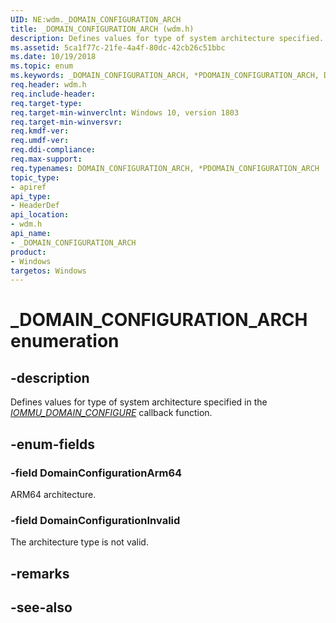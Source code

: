 ```yaml
---
UID: NE:wdm._DOMAIN_CONFIGURATION_ARCH
title: _DOMAIN_CONFIGURATION_ARCH (wdm.h)
description: Defines values for type of system architecture specified.
ms.assetid: 5ca1f77c-21fe-4a4f-80dc-42cb26c51bbc
ms.date: 10/19/2018
ms.topic: enum
ms.keywords: _DOMAIN_CONFIGURATION_ARCH, *PDOMAIN_CONFIGURATION_ARCH, DOMAIN_CONFIGURATION_ARCH, 
req.header: wdm.h
req.include-header:
req.target-type:
req.target-min-winverclnt: Windows 10, version 1803
req.target-min-winversvr:
req.kmdf-ver:
req.umdf-ver:
req.ddi-compliance:
req.max-support:
req.typenames: DOMAIN_CONFIGURATION_ARCH, *PDOMAIN_CONFIGURATION_ARCH
topic_type: 
- apiref
api_type: 
- HeaderDef
api_location:
- wdm.h
api_name: 
- _DOMAIN_CONFIGURATION_ARCH
product:
- Windows
targetos: Windows
---
```


# _DOMAIN_CONFIGURATION_ARCH enumeration

## -description

Defines values for type of system architecture specified in the [_IOMMU_DOMAIN_CONFIGURE_](nc-wdm-iommu_domain_configure.md) callback function.

## -enum-fields

### -field DomainConfigurationArm64
ARM64 architecture.

### -field DomainConfigurationInvalid
The architecture type is not valid. 

## -remarks

## -see-also
